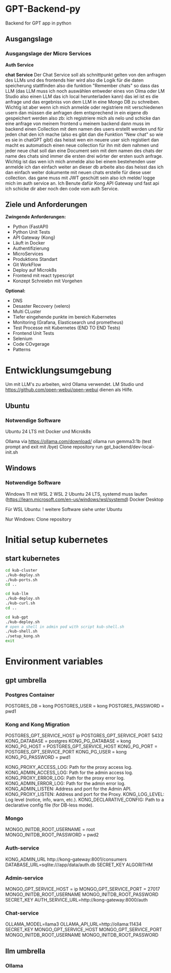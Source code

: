 # GPT-Backend-py
 Backend for GPT app in python 

## Ausgangslage

### Ausgangslage der Micro Services

**Auth Service**

**chat Service**
Der Chat Service soll als schnittpunkt gelten von den anfragen des LLMs und des frontends hier wird also die Logik für 
die daten speicherung stattfinden also die funktion "Remember chats" so dass das LLM (das LLM muss ich noch auswählen entweder eines von Olma oder LM Studio also einen LLM das ich local herunterladen kann) das iel ist es die anfrage und das ergebniss von dem LLM in eine Mongo DB zu schreiben. Wichtig ist aber wenn ich mich anmelde oder registriere mit verschiedenen usern dan müssen die anfragen dem entsprechend in ein eigene db gespeichert werden also zb: ich registriere mich als nelo und schicke dan eine anfrage von meinem frontend u meinem backend dann muss im backend einen Collection mit dem namen des users erstellt werden und für jeden chat den ich mache (also es gibt dan die Funktion "New chat" so wie es sie in chatGPT gibt) das heisst wen ein neuere user sich registiert dan macht es automatisch einen neue collection für ihn mit dem nahmen und jeder neue chat soll dan eine Document sein mit dem namen des chats der name des chats sind immer die ersten drei wörter der ersten such anfrage. Wichtig ist das wen ich mich anmelde also bei einem bestehenden user anmelde ich dan einfach weiter an dieser db arbeite also das heisst das ich dan einfach weiter dokumente mit neuen chats erstelle für diese user collection. das gane muss mit JWT geschütt sein also ich melde/ logge mich im auth service an. Ich Benute dafür Kong API Gateway und fast api ich schicke dir aber noch den code vom auth Service.

## Ziele und Anforderungen

**Zwingende Anforderungen:**
- Python (FastAPI)
- Python Unit Tests 
- API Gateway (Kong)
- Läuft in Docker
- Authentifizierung
- MicroServices
- Produktions Standart
- Git WorkFlow
- Deploy auf Microk8s
- Frontend mit react typescript
- Konzept Schreiebn mit Vorgehen

**Optional:**
- DNS
- Desaster Recovery (velero)
- Multi CLuster
- Tiefer eingehende punkte im bereich Kubernetes
- Monitoring (Grafana, Elasticsearch und prometheus)
- Test Processe mit Kubernetes (END TO END Tests)
- Frontend Unit Tests
- Selenium
- Code COvgerage
- Patterns

# Entwicklungsumgebung
Um mit LLM's zu arbeiten, wird Ollama verwendet. LM Studio und https://github.com/open-webui/open-webui dienen als Hilfe.

## Ubuntu
### Notwendige Software
Ubuntu 24 LTS mit Docker und Microk8s

Ollama via https://ollama.com/download/
ollama run gemma3:1b (test prompt and exit mit /bye)
Clone repository
run gpt_backend/dev-local-init.sh

## Windows
### Notwendige Software
Windows 11 mit WSL 2
WSL 2 Ubuntu 24 LTS, systemd muss laufen (https://learn.microsoft.com/en-us/windows/wsl/systemd)
Docker Desktop

Für WSL Ubuntu:
! weitere Software siehe unter Ubuntu

Nur Windows:
Clone repository

# Initial setup kubernetes

## start kubernetes

```bash
cd kub-cluster
./kub-deploy.sh
./kub-ports.sh
cd ..

cd kub-llm
./kub-deploy.sh
./kub-curl.sh
cd ..

cd kub-gpt
./kub-deploy.sh
# open a shell in admin pod with script kub-shell.sh
./kub-shell.sh
./setup_kong.sh
exit
```


# Environment variables

## gpt umbrella

### Postgres Container
POSTGRES_DB = kong
POSTGRES_USER = kong
POSTGRES_PASSWORD = pwd1

### Kong and Kong Migration
POSTGRES_GPT_SERVICE_HOST ip
POSTGRES_GPT_SERVICE_PORT 5432
KONG_DATABASE = postgres
KONG_PG_DATABASE = kong
KONG_PG_HOST = POSTGRES_GPT_SERVICE_HOST
KONG_PG_PORT = POSTGRES_GPT_SERVICE_PORT
KONG_PG_USER = kong
KONG_PG_PASSWORD = pwd1

KONG_PROXY_ACCESS_LOG: Path for the proxy access log.
KONG_ADMIN_ACCESS_LOG: Path for the admin access log.
KONG_PROXY_ERROR_LOG: Path for the proxy error log.
KONG_ADMIN_ERROR_LOG: Path for the admin error log.
KONG_ADMIN_LISTEN: Address and port for the Admin API.
KONG_PROXY_LISTEN: Address and port for the Proxy.
KONG_LOG_LEVEL: Log level (notice, info, warn, etc.).
KONG_DECLARATIVE_CONFIG: Path to a declarative config file (for DB-less mode).

### Mongo
MONGO_INITDB_ROOT_USERNAME = root
MONGO_INITDB_ROOT_PASSWORD = pwd2

### Auth-service
KONG_ADMIN_URL http://kong-gateway:8001/consumers
DATABASE_URL=sqlite:///app/data/auth.db
SECRET_KEY
ALGORITHM

### Admin-service
MONGO_GPT_SERVICE_HOST = ip
MONGO_GPT_SERVICE_PORT = 27017
MONGO_INITDB_ROOT_USERNAME
MONGO_INITDB_ROOT_PASSWORD
SECRET_KEY
AUTH_SERVICE_URL=http://kong-gateway:8000/auth

### Chat-service
OLLAMA_MODEL=llama3
OLLAMA_API_URL=http://ollama:11434
SECRET_KEY
MONGO_GPT_SERVICE_HOST
MONGO_GPT_SERVICE_PORT
MONGO_INITDB_ROOT_USERNAME
MONGO_INITDB_ROOT_PASSWORD

## llm umbrella

### Ollama

